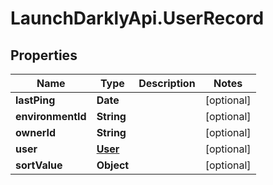 # LaunchDarklyApi.UserRecord

## Properties

Name | Type | Description | Notes
------------ | ------------- | ------------- | -------------
**lastPing** | **Date** |  | [optional] 
**environmentId** | **String** |  | [optional] 
**ownerId** | **String** |  | [optional] 
**user** | [**User**](User.md) |  | [optional] 
**sortValue** | **Object** |  | [optional] 



